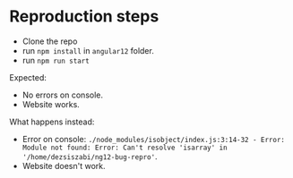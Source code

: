 # Reproduction steps

- Clone the repo
- run `npm install` in `angular12` folder.
- run `npm run start`

Expected:

- No errors on console.
- Website works.

What happens instead:

- Error on console: `./node_modules/isobject/index.js:3:14-32 - Error: Module not found: Error: Can't resolve 'isarray' in '/home/dezsiszabi/ng12-bug-repro'`.
- Website doesn't work.
